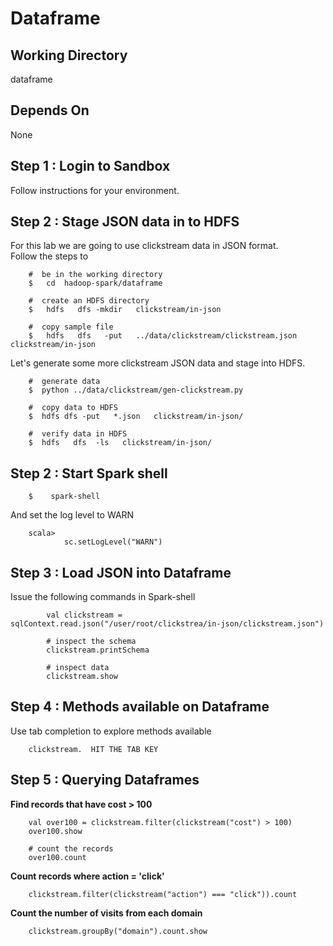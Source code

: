# Dataframe

## Working Directory
dataframe

## Depends On
None

## Step 1 : Login to Sandbox
Follow instructions for your environment.

## Step 2 : Stage JSON data in to HDFS
For this lab we are going to use clickstream data in JSON format.  
Follow the steps to 

```
    #  be in the working directory
    $   cd  hadoop-spark/dataframe

    #  create an HDFS directory
    $   hdfs   dfs -mkdir   clickstream/in-json 

    #  copy sample file
    $   hdfs   dfs   -put   ../data/clickstream/clickstream.json    clickstream/in-json

```

Let's generate some more clickstream JSON data and stage into HDFS.

```
    #  generate data
    $  python ../data/clickstream/gen-clickstream.py

    #  copy data to HDFS
    $  hdfs dfs -put   *.json   clickstream/in-json/

    #  verify data in HDFS
    $  hdfs   dfs  -ls   clickstream/in-json/
```


## Step 2 : Start Spark shell

```
    $    spark-shell
```

And set the log level to WARN
```
    scala> 
            sc.setLogLevel("WARN")
```


## Step 3 : Load JSON into Dataframe
Issue the following commands in Spark-shell

```
        val clickstream = sqlContext.read.json("/user/root/clickstrea/in-json/clickstream.json")

        # inspect the schema
        clickstream.printSchema

        # inspect data
        clickstream.show
```

## Step 4 : Methods available on Dataframe
Use tab completion to explore methods available

```
    clickstream.  HIT THE TAB KEY
```


## Step 5 : Querying Dataframes

**Find records that have cost > 100**
```
    val over100 = clickstream.filter(clickstream("cost") > 100)
    over100.show

    # count the records
    over100.count
```

**Count records where action = 'click'**  
```
    clickstream.filter(clickstream("action") === "click")).count
```

**Count the number of visits from each domain**    
```
    clickstream.groupBy("domain").count.show
```